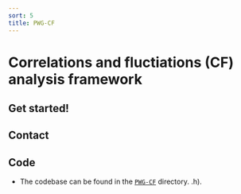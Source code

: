 ```yaml
---
sort: 5
title: PWG-CF
---
```


# Correlations and fluctiations (CF) analysis framework

## Get started!

## Contact 

## Code

- The codebase can be found in the
[`PWG-CF`](https://github.com/AliceO2Group/O2Physics/tree/master/PWGCF) directory.
.h).

